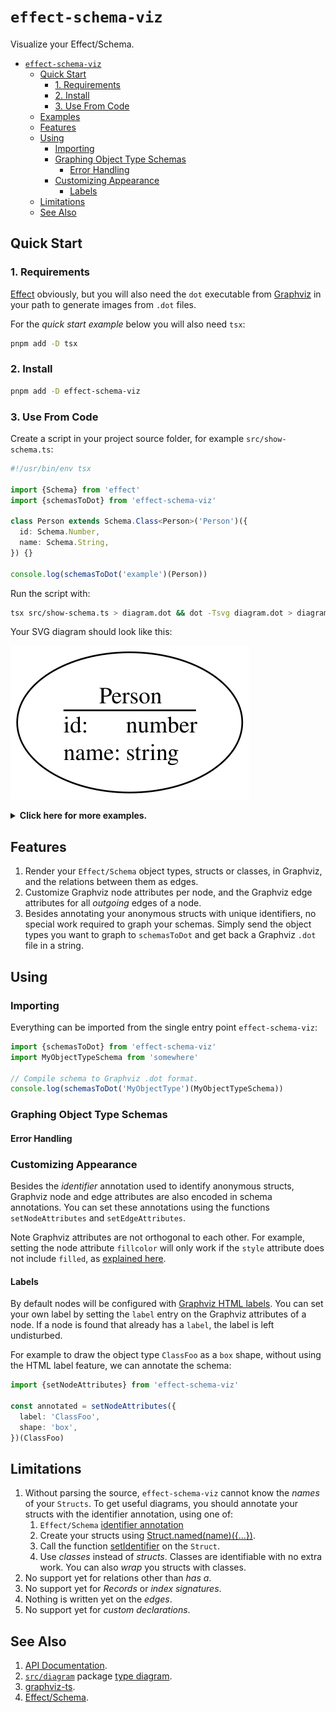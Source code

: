 # `effect-schema-viz`

Visualize your Effect/Schema.

<!-- @import "[TOC]" {cmd="toc" depthFrom=1 depthTo=6 orderedList=false} -->

<!-- code_chunk_output -->

- [`effect-schema-viz`](#effect-schema-viz)
  - [Quick Start](#quick-start)
    - [1. Requirements](#1-requirements)
    - [2. Install](#2-install)
    - [3. Use From Code](#3-use-from-code)
  - [Examples](#examples)
  - [Features](#features)
  - [Using](#using)
    - [Importing](#importing)
    - [Graphing Object Type Schemas](#graphing-object-type-schemas)
      - [Error Handling](#error-handling)
    - [Customizing Appearance](#customizing-appearance)
      - [Labels](#labels)
  - [Limitations](#limitations)
  - [See Also](#see-also)

<!-- /code_chunk_output -->

## Quick Start

### 1. Requirements

[Effect](https://www.npmjs.com/package/effect) obviously, but you will also need the `dot` executable from [Graphviz](https://graphviz.org) in your path to generate images from `.dot` files.

For the _quick start example_ below you will also need `tsx`:

```sh
pnpm add -D tsx
```

### 2. Install

```sh
pnpm add -D effect-schema-viz
```

### 3. Use From Code

Create a script in your project source folder, for example `src/show-schema.ts`:

```ts
#!/usr/bin/env tsx

import {Schema} from 'effect'
import {schemasToDot} from 'effect-schema-viz'

class Person extends Schema.Class<Person>('Person')({
  id: Schema.Number,
  name: Schema.String,
}) {}

console.log(schemasToDot('example')(Person))
```

Run the script with:

```sh
tsx src/show-schema.ts > diagram.dot && dot -Tsvg diagram.dot > diagram.svg
```

Your SVG diagram should look like this:

![example](doc/examples/doc-example.svg)

<details><summary><b>Click here for more examples.</b></summary>

## Examples

|                Source                              |                   Diagram             |
|----------------------------------------------------|---------------------------------------|
|[struct.ts](src/test/examples/struct.ts)            |![image](doc/examples/struct.svg)      |
|[class.ts](src/test/examples/class.ts)              |![image](doc/examples/class.svg)       |
|[kitchen-sink.ts](src/test/examples/kitchen-sink.ts)|![image](doc/examples/kitchen-sink.svg)|
|[dependencies.ts](src/test/examples/dependencies.ts)|![image](doc/examples/dependencies.svg)|

</details>

## Features

1. Render your `Effect/Schema` object types, structs or classes, in Graphviz, and the relations between them as edges.
2. Customize Graphviz node attributes per node, and the Graphviz edge attributes for all _outgoing_ edges of a node.
3. Besides annotating your anonymous structs with unique identifiers, no special work required to graph your schemas. Simply send the object types you want to graph to `schemasToDot` and get back a Graphviz `.dot` file in a string.

## Using

### Importing

Everything can be imported from the single entry point `effect-schema-viz`:

```ts
import {schemasToDot} from 'effect-schema-viz'
import MyObjectTypeSchema from 'somewhere'

// Compile schema to Graphviz .dot format.
console.log(schemasToDot('MyObjectType')(MyObjectTypeSchema))
```

### Graphing Object Type Schemas

#### Error Handling

### Customizing Appearance

Besides the _identifier_ annotation used to identify anonymous structs, Graphviz node and edge attributes are also encoded in schema annotations. You can set these annotations using the functions `setNodeAttributes` and `setEdgeAttributes`.

Note Graphviz attributes are not orthogonal to each other. For example, setting the node attribute `fillcolor` will only work if the `style` attribute does not include `filled`, as [explained here](https://graphviz.org/doc/info/shapes.html#styles-for-nodes).

#### Labels

By default nodes will be configured with [Graphviz HTML labels](https://graphviz.org/doc/info/shapes.html#html). You can set your own label by setting the `label` entry on the Graphviz attributes of a node. If a node is found that already has a `label`, the label is left undisturbed.

For example to draw the object type `ClassFoo` as a `box` shape, without using the HTML label feature, we can annotate the schema:

```ts
import {setNodeAttributes} from 'effect-schema-viz'

const annotated = setNodeAttributes({
  label: 'ClassFoo',
  shape: 'box',
})(ClassFoo)
```

## Limitations

1. Without parsing the source, `effect-schema-viz` cannot know the _names_ of your `Structs`. To get useful diagrams, you should annotate your structs with the identifier annotation, using one of:
    1. `Effect/Schema` [identifier annotation](https://github.com/Effect-TS/effect/blob/main/packages/effect/src/SchemaAST.ts#L109)
    2. Create your structs using [Struct.named(name)({...})](https://github.com/middle-ages/haag59-monorepo/blob/main/packages/effect-schema-viz/src/schema/annotations.ts#L76).
    3. Call the function [setIdentifier](https://github.com/middle-ages/haag59-monorepo/blob/main/packages/effect-schema-viz/src/schema/annotations.ts#L44) on the `Struct`.
    4. Use _classes_ instead of _structs_. Classes are identifiable with no extra work. You can also _wrap_ you structs with classes.
2. No support yet for relations other than _has a_.
3. No support yet for _Records_ or _index signatures_.
4. Nothing is written yet on the _edges_.
5. No support yet for _custom declarations_.

## See Also

1. [API Documentation](https://middle-ages.github.io/effect-schema-viz-docs).
2. [`src/diagram`](src/diagram) package [type diagram](https://raw.githubusercontent.com/middle-ages/haag59-monorepo/refs/heads/main/packages/effect-schema-viz/src/diagram/doc/effect-schema-viz-diagram-model.png).
3. [graphviz-ts](https://github.com/ts-graphviz/ts-graphviz).
4. [Effect/Schema](https://effect.website/docs/schema/introduction).
